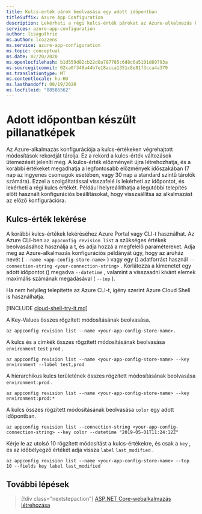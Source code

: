 ```yaml
---
title: Kulcs-érték párok beolvasása egy adott időpontban
titleSuffix: Azure App Configuration
description: Lekérheti a régi kulcs-érték párokat az Azure-alkalmazás konfigurációjában az időponthoz kötődő Pillanatképek használatával, amely a kulcsok értékének változásait rögzíti.
services: azure-app-configuration
author: lisaguthrie
ms.author: lcozzens
ms.service: azure-app-configuration
ms.topic: conceptual
ms.date: 02/20/2020
ms.openlocfilehash: b1d559d82cb22d8a787785c6d8c6a5101d89793a
ms.sourcegitcommit: 02ca0f340a44b7e18acca1351c8e81f3cca4a370
ms.translationtype: MT
ms.contentlocale: hu-HU
ms.lasthandoff: 08/19/2020
ms.locfileid: "88586562"
---
```

# <a name="point-in-time-snapshot"></a>Adott időpontban készült pillanatképek

Az Azure-alkalmazás konfigurációja a kulcs-értékeken végrehajtott módosítások rekordját tárolja. Ez a rekord a kulcs-érték változások ütemezését jeleníti meg. A kulcs-érték előzményeit újra létrehozhatja, és a korábbi értékeket megadhatja a legfontosabb előzmények időszakában (7 nap az ingyenes csomagok esetében, vagy 30 nap a standard szintű tárolók számára). Ezzel a szolgáltatással visszafelé is lekérheti az időpontot, és lekérheti a régi kulcs értékét. Például helyreállíthatja a legutóbbi telepítés előtt használt konfigurációs beállításokat, hogy visszaállítsa az alkalmazást az előző konfigurációra.

## <a name="key-value-retrieval"></a>Kulcs-érték lekérése

A korábbi kulcs-értékek lekéréséhez Azure Portal vagy CLI-t használhat. Az Azure CLI-ben `az appconfig revision list` a szükséges értékek beolvasásához használja a t, és adja hozzá a megfelelő paramétereket.  Adja meg az Azure-alkalmazás konfigurációs példányát úgy, hogy az áruház nevét ( `--name <app-config-store-name>` ) vagy egy () adatforrást használ `--connection-string <your-connection-string>` . Korlátozza a kimenetet egy adott időpontot () megadva `--datetime` , valamint a visszaadni kívánt elemek maximális számának megadásával ( `--top` ).

Ha nem helyileg telepítette az Azure CLI-t, igény szerint Azure Cloud Shell is használhatja.

[!INCLUDE [cloud-shell-try-it.md](../../includes/cloud-shell-try-it.md)]

A Key-Values összes rögzített módosításának beolvasása.

```azurecli-interactive
az appconfig revision list --name <your-app-config-store-name>.
```

A kulcs és a címkék összes rögzített módosításának beolvasása `environment` `test` `prod` .

```azurecli-interactive
az appconfig revision list --name <your-app-config-store-name> --key environment --label test,prod
```

A hierarchikus kulcs területének összes rögzített módosításának beolvasása `environment:prod` .

```azurecli-interactive
az appconfig revision list --name <your-app-config-store-name> --key environment:prod:* 
```

A kulcs összes rögzített módosításának beolvasása `color` egy adott időpontban.

```azurecli-interactive
az appconfig revision list --connection-string <your-app-config-connection-string> --key color --datetime "2019-05-01T11:24:12Z" 
```

Kérje le az utolsó 10 rögzített módosítást a kulcs-értékekre, és csak a `key` , és az időbélyegző értékét adja vissza `label` `last_modified` .

```azurecli-interactive
az appconfig revision list --name <your-app-config-store-name> --top 10 --fields key label last_modified
```

## <a name="next-steps"></a>További lépések

> [!div class="nextstepaction"]
> [ASP.NET Core-webalkalmazás létrehozása](./quickstart-aspnet-core-app.md)  
